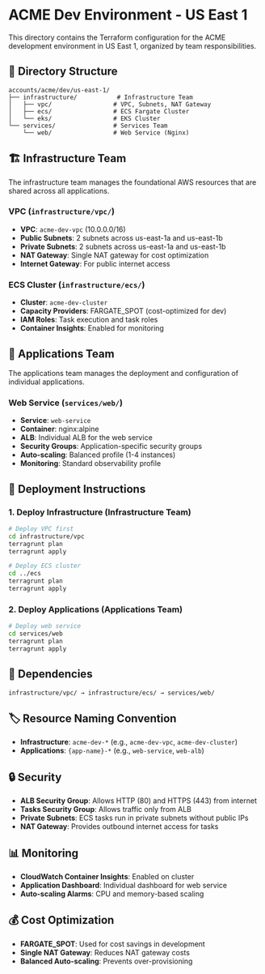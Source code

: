 # ACME Dev Environment - US East 1

This directory contains the Terraform configuration for the ACME development environment in US East 1, organized by team responsibilities.

## 📁 Directory Structure

```
accounts/acme/dev/us-east-1/
├── infrastructure/           # Infrastructure Team
│   ├── vpc/                 # VPC, Subnets, NAT Gateway
│   ├── ecs/                 # ECS Fargate Cluster
│   └── eks/                 # EKS Cluster
└── services/                # Services Team
    └── web/                 # Web Service (Nginx)
```

## 🏗️ Infrastructure Team

The infrastructure team manages the foundational AWS resources that are shared across all applications.

### VPC (`infrastructure/vpc/`)
- **VPC**: `acme-dev-vpc` (10.0.0.0/16)
- **Public Subnets**: 2 subnets across us-east-1a and us-east-1b
- **Private Subnets**: 2 subnets across us-east-1a and us-east-1b
- **NAT Gateway**: Single NAT gateway for cost optimization
- **Internet Gateway**: For public internet access

### ECS Cluster (`infrastructure/ecs/`)
- **Cluster**: `acme-dev-cluster`
- **Capacity Providers**: FARGATE_SPOT (cost-optimized for dev)
- **IAM Roles**: Task execution and task roles
- **Container Insights**: Enabled for monitoring

## 🚀 Applications Team

The applications team manages the deployment and configuration of individual applications.

### Web Service (`services/web/`)
- **Service**: `web-service`
- **Container**: nginx:alpine
- **ALB**: Individual ALB for the web service
- **Security Groups**: Application-specific security groups
- **Auto-scaling**: Balanced profile (1-4 instances)
- **Monitoring**: Standard observability profile

## 🚀 Deployment Instructions

### 1. Deploy Infrastructure (Infrastructure Team)
```bash
# Deploy VPC first
cd infrastructure/vpc
terragrunt plan
terragrunt apply

# Deploy ECS cluster
cd ../ecs
terragrunt plan
terragrunt apply
```

### 2. Deploy Applications (Applications Team)
```bash
# Deploy web service
cd services/web
terragrunt plan
terragrunt apply
```

## 🔗 Dependencies

```
infrastructure/vpc/ → infrastructure/ecs/ → services/web/
```

## 🏷️ Resource Naming Convention

- **Infrastructure**: `acme-dev-*` (e.g., `acme-dev-vpc`, `acme-dev-cluster`)
- **Applications**: `{app-name}-*` (e.g., `web-service`, `web-alb`)

## 🔒 Security

- **ALB Security Group**: Allows HTTP (80) and HTTPS (443) from internet
- **Tasks Security Group**: Allows traffic only from ALB
- **Private Subnets**: ECS tasks run in private subnets without public IPs
- **NAT Gateway**: Provides outbound internet access for tasks

## 📊 Monitoring

- **CloudWatch Container Insights**: Enabled on cluster
- **Application Dashboard**: Individual dashboard for web service
- **Auto-scaling Alarms**: CPU and memory-based scaling

## 💰 Cost Optimization

- **FARGATE_SPOT**: Used for cost savings in development
- **Single NAT Gateway**: Reduces NAT gateway costs
- **Balanced Auto-scaling**: Prevents over-provisioning
